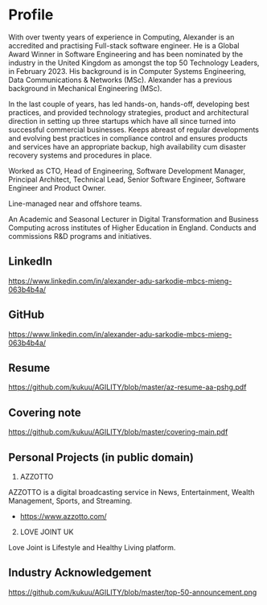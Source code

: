 # Profile
With over twenty years of experience in Computing, Alexander is an accredited and practising Full-stack software engineer. He is a Global Award Winner in Software Engineering and has been nominated by the industry in the United Kingdom as amongst the top 50 Technology Leaders, in February 2023. His background is in Computer Systems Engineering, Data Communications & Networks (MSc). Alexander has a previous background in Mechanical Engineering (MSc).

In the last couple of years, has led hands-on, hands-off, developing best practices, and provided technology strategies, product and architectural direction in setting up three startups which have all since turned into successful commercial businesses. Keeps abreast of regular developments and evolving best practices in compliance control and ensures products and services have an appropriate backup, high availability cum disaster recovery systems and procedures in place.

Worked as CTO, Head of Engineering, Software  Development Manager, Principal Architect, Technical Lead,  Senior Software Engineer, Software Engineer and Product Owner.

Line-managed near and offshore teams.

An Academic and Seasonal Lecturer in Digital Transformation and Business Computing across institutes of Higher Education in England. Conducts and commissions R&D programs and initiatives.

## LinkedIn 
  https://www.linkedin.com/in/alexander-adu-sarkodie-mbcs-mieng-063b4b4a/
  
## GitHub 
  https://www.linkedin.com/in/alexander-adu-sarkodie-mbcs-mieng-063b4b4a/

## Resume 
  https://github.com/kukuu/AGILITY/blob/master/az-resume-aa-pshg.pdf

## Covering note   
 https://github.com/kukuu/AGILITY/blob/master/covering-main.pdf
  
## Personal Projects (in public domain)
  1. AZZOTTO
  
  AZZOTTO is a digital broadcasting service in News, Entertainment, Wealth Management, Sports, and Streaming. 
  - https://www.azzotto.com/
  
  2. LOVE JOINT UK
  
  Love Joint is Lifestyle and Healthy Living platform.


## Industry Acknowledgement
https://github.com/kukuu/AGILITY/blob/master/top-50-announcement.png


